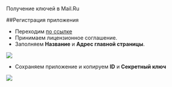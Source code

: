 Получение ключей в Mail.Ru

##Регистрация приложения

* Переходим [по ссылке][1]
* Принимаем лицензионное соглашение.
* Заполняем **Название** и **Адрес главной страницы**.

[![](https://file.modx.pro/files/1/c/6/1c69f4aff18c09cc819464aa78646017s.jpg)](https://file.modx.pro/files/1/c/6/1c69f4aff18c09cc819464aa78646017.png)

* Сохраняем приложение и копируем **ID** и **Секретный ключ**

[![](https://file.modx.pro/files/f/6/7/f67e0b1c3ada2a5506848c0e28d7d9ecs.jpg)](https://file.modx.pro/files/f/6/7/f67e0b1c3ada2a5506848c0e28d7d9ec.png)


[1]: http://api.mail.ru/sites/my/add/